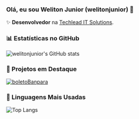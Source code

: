 ### Olá, eu sou Weliton Junior (welitonjunior) 👋

✨ **Desenvolvedor** na [Techlead IT Solutions](https://www.techlead.com.br/).

### 📊 Estatísticas no GitHub

![welitonjunior's GitHub stats](https://github-readme-stats.vercel.app/api?username=welitonjunior&show_icons=true&theme=dracula)

### 📌 Projetos em Destaque

[![boletoBanpara](https://github-readme-stats.vercel.app/api/pin/?username=welitonjunior&repo=boletoBanpara)](https://github.com/welitonjunior/boletoBanpara)


### 🚀 Linguagens Mais Usadas

![Top Langs](https://github-readme-stats.vercel.app/api/top-langs/?username=welitonjunior&layout=compact)
